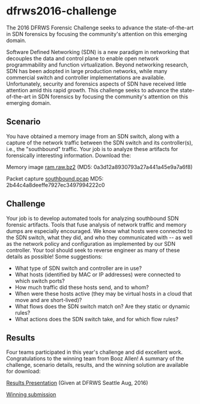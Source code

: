 # dfrws2016-challenge
The 2016 DFRWS Forensic Challenge seeks to advance the state-of-the-art in SDN forensics by focusing the community's attention on this emerging domain.

Software Defined Networking (SDN) is a new paradigm in networking that decouples the data and control plane to enable open network programmability and function virtualization. Beyond networking research, SDN has been adopted in large production networks, while many commercial switch and controller implementations are available. Unfortunately, security and forensics aspects of SDN have received little attention amid this rapid growth. This challenge seeks to advance the state-of-the-art in SDN forensics by focusing the community's attention on this emerging domain.

## Scenario
You have obtained a memory image from an SDN switch, along with a capture of the network traffic between the SDN switch and its controller(s), i.e., the "southbound" traffic. Your job is to analyze these artifacts for forensically interesting information. Download the:

Memory image  [ram.raw.bz2](https://www.dropbox.com/s/2eyf3rj4bxwdlq0/ram.raw.bz2?dl=0) (MD5: 0a3d12a8930793a27a441a45e9a7a6f8)

Packet capture [southbound.pcap](materials/southbound.pcap)  MD5: 2b44c4a8deeffe7927ec3497994222c0

## Challenge
Your job is to develop automated tools for analyzing southbound SDN forensic artifacts. Tools that fuse analysis of network traffic and memory dumps are especially encouraged. We know what hosts were connected to the SDN switch, what they did, and who they communicated with -- as well as the network policy and configuration as implemented by our SDN controller. Your tool should seek to reverse engineer as many of these details as possible! Some suggestions:

* What type of SDN switch and controller are in use?
* What hosts (identified by MAC or IP addresses) were connected to which switch ports?
* How much traffic did these hosts send, and to whom?
* When were these hosts active (they may be virtual hosts in a cloud that move and are short-lived)?
* What flows does the SDN switch match on? Are they static or dynamic rules?
* What actions does the SDN switch take, and for which flow rules?

## Results

Four teams participated in this year's challenge and did excellent work. Congratulations to the winning team from Booz Allen! A summary of the challenge, scenario details, results, and the winning solution are available for download:

[Results Presentation](solutions/DFRWS16_challenge_results.pdf) (Given at DFRWS Seattle Aug, 2016)

[Winning submission](solutions/bah_winning.tar.gz)
